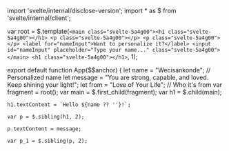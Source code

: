 import 'svelte/internal/disclose-version';
import * as $ from 'svelte/internal/client';

var root = $.template(`<main class="svelte-5a4g00"><h1 class="svelte-5a4g00"></h1> <p class="svelte-5a4g00"></p> <p class="svelte-5a4g00"></p> <label for="nameInput">Want to personalize it?</label> <input id="nameInput" placeholder="Type your name..." class="svelte-5a4g00"></main> <h1 class="svelte-5a4g00"></h1>`, 1);

export default function App($$anchor) {
	let name = "Wecisankonde"; // Personalized name
	let message = "You are strong, capable, and loved. Keep shining your light!";
	let from = "Love of Your Life"; // Who it's from
	var fragment = root();
	var main = $.first_child(fragment);
	var h1 = $.child(main);

	h1.textContent = `Hello ${name ?? ''}!`;

	var p = $.sibling(h1, 2);

	p.textContent = message;

	var p_1 = $.sibling(p, 2);
